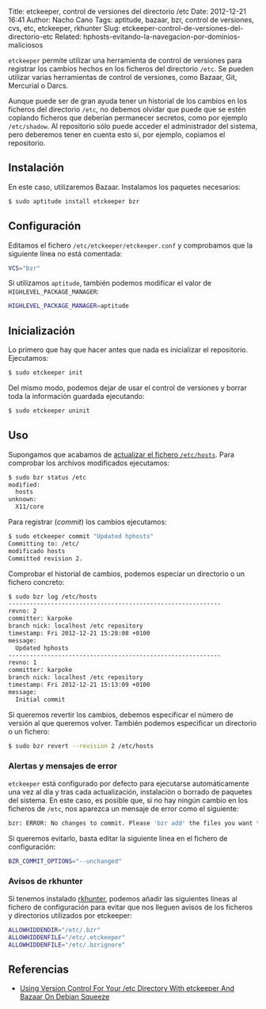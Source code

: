 Title: etckeeper, control de versiones del directorio /etc
Date: 2012-12-21 16:41
Author: Nacho Cano
Tags: aptitude, bazaar, bzr, control de versiones, cvs, etc, etckeeper, rkhunter
Slug: etckeeper-control-de-versiones-del-directorio-etc
Related: hphosts-evitando-la-navegacion-por-dominios-maliciosos

`etckeeper` permite utilizar una herramienta de control de versiones
para registrar los cambios hechos en los ficheros del directorio `/etc`.
Se pueden utilizar varias herramientas de control de versiones, como
Bazaar, Git, Mercurial o Darcs.

Aunque puede ser de gran ayuda tener un historial de los cambios en los
ficheros del directorio `/etc`, no debemos olvidar que puede que se
estén copiando ficheros que deberían permanecer secretos, como por
ejemplo `/etc/shadow`. Al repositorio sólo puede acceder el
administrador del sistema, pero deberemos tener en cuenta esto si, por
ejemplo, copiamos el repositorio.


Instalación
-----------

En este caso, utilizaremos Bazaar. Instalamos los paquetes necesarios:

```bash
$ sudo aptitude install etckeeper bzr
```

Configuración
-------------

Editamos el fichero `/etc/etckeeper/etckeeper.conf` y comprobamos que la
siguiente línea no está comentada:

```bash
VCS="bzr"
```

Si utilizamos `aptitude`, también podemos modificar el valor de
`HIGHLEVEL_PACKAGE_MANAGER`:

```bash
HIGHLEVEL_PACKAGE_MANAGER=aptitude
```

Inicialización
--------------

Lo primero que hay que hacer antes que nada es inicializar el
repositorio. Ejecutamos:

```bash
$ sudo etckeeper init
```

Del mismo modo, podemos dejar de usar el control de versiones y borrar
toda la información guardada ejecutando:

```bash
$ sudo etckeeper uninit
```

Uso
---

Supongamos que acabamos de [actualizar el fichero `/etc/hosts`][actualizar el fichero /etc/hosts].
Para comprobar los archivos modificados ejecutamos:

```bash
$ sudo bzr status /etc
modified:
  hosts
unknown:
  X11/core
```

Para registrar (_commit_) los cambios ejecutamos:

```bash
$ sudo etckeeper commit "Updated hphosts"
Committing to: /etc/
modificado hosts
Committed revision 2.
```

Comprobar el historial de cambios, podemos especiar un directorio o un
fichero concreto:

```bash
$ sudo bzr log /etc/hosts
------------------------------------------------------------
revno: 2
committer: karpoke
branch nick: localhost /etc repository
timestamp: Fri 2012-12-21 15:28:08 +0100
message:
  Updated hphosts
------------------------------------------------------------
revno: 1
committer: karpoke
branch nick: localhost /etc repository
timestamp: Fri 2012-12-21 15:13:09 +0100
message:
  Initial commit
```

Si queremos revertir los cambios, debemos especificar el número de
versión al que queremos volver. También podemos especificar un
directorio o un fichero:

```bash
$ sudo bzr revert --revision 2 /etc/hosts
```

### Alertas y mensajes de error

`etckeeper` está configurado por defecto para ejecutarse automáticamente
una vez al día y tras cada actualización, instalación o borrado de
paquetes del sistema. En este caso, es posible que, si no hay ningún
cambio en los ficheros de `/etc`, nos aparezca un mensaje de error como
el siguiente:

```bash
bzr: ERROR: No changes to commit. Please 'bzr add' the files you want to commit, or use --unchanged to force an empty commit.
```

Si queremos evitarlo, basta editar la siguiente línea en el fichero de
configuración:

```bash
BZR_COMMIT_OPTIONS="--unchanged"
```

### Avisos de rkhunter

Si tenemos instalado [rkhunter][], podemos añadir las siguientes líneas
al fichero de configuración para evitar que nos lleguen avisos de los
ficheros y directorios utilizados por etckeeper:

```bash
ALLOWHIDDENDIR="/etc/.bzr"
ALLOWHIDDENFILE="/etc/.etckeeper"
ALLOWHIDDENFILE="/etc/.bzrignore"
```

Referencias
-----------

- [Using Version Control For Your /etc Directory With etckeeper And
Bazaar On Debian Squeeze][]

  [actualizar el fichero /etc/hosts]: {filename}/admin/hphosts-evitando-la-navegacion-por-dominios-maliciosos.md
    "hpHosts, evitando la navegación por dominios maliciosos"
  [rkhunter]: {filename}/admin/buscando-rootkits-y-troyanos.md
    "rkhunter"
  [Using Version Control For Your /etc Directory With etckeeper And Bazaar On Debian Squeeze]: http://www.howtoforge.com/using-version-control-for-your-etc-directory-with-etckeeper-and-bazaar-on-debian-squeeze
    "Using Version Control For Your /etc Directory With etckeeper And Bazaar On Debian Squeeze"
